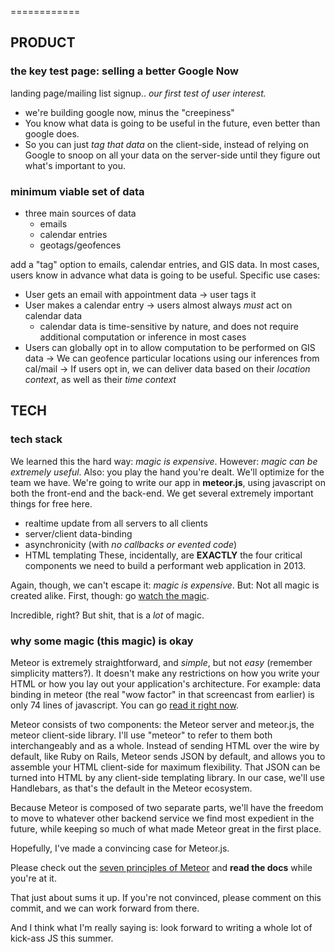 ============

## PRODUCT
### the key test page: selling a better Google Now 
landing page/mailing list signup.. *our first test of user interest.*


- we're building google now, minus the "creepiness"
- You know what data is going to be useful in the future, even better than
  google does. 
- So you can just *tag that data* on the client-side, instead of relying on 
  Google to snoop on all your data on the server-side until they figure out 
  what's important to you.

### minimum viable set of data

- three main sources of data
  - emails
  - calendar entries
  - geotags/geofences

add a "tag" option to emails, calendar entries, and GIS data.
In most cases, users know in advance what data is going to be useful.
Specific use cases:

- User gets an email with appointment data -> user tags it 
- User makes a calendar entry -> users almost always *must* act on calendar data
    - calendar data is time-sensitive by nature, and does not require
      additional computation or inference in most cases
- Users can globally opt in to allow computation to be performed on GIS data
    -> We can geofence particular locations using our inferences from cal/mail
    -> If users opt in, we can deliver data based on their _location context_, 
    as well as their _time context_

## TECH
### tech stack
We learned this the hard way: _magic is expensive_. 
However: _magic can be extremely useful_.
Also: you play the hand you're dealt. 
We'll optimize for the team we have.
We're going to write our app in **meteor.js**, using javascript on both the
front-end and the back-end.
We get several extremely important things for free here.
- realtime update from all servers to all clients
- server/client data-binding
- asynchronicity (with _no callbacks or evented code_)
- HTML templating
These, incidentally, are **EXACTLY** the four critical components we need to
build a performant web application in 2013.

Again, though, we can't escape it: _magic is expensive_. 
But: Not all magic is created alike. 
First, though: go [watch the magic](http://www.meteor.com/screencast).

Incredible, right? But shit, that is a _lot_ of magic.

### why some magic (this magic) is okay
Meteor is extremely straightforward, and _simple_, but not _easy_ (remember
simplicity matters?). It doesn't make any restrictions on how
you write your HTML or how you lay out your application's architecture.
For example: data binding in meteor (the real "wow factor" in that screencast
from earlier) is only 74 lines of javascript.
You can go [read it right now](https://github.com/meteor/meteor/blob/master/packages/deps/deps.js).


Meteor consists of two components: the Meteor server and meteor.js, the meteor
client-side library. I'll use "meteor" to refer to them both interchangeably
and as a whole.
Instead of sending HTML over the wire by default, like Ruby on Rails, Meteor
sends JSON by default, and allows you to assemble your HTML client-side for
maximum flexibility.
That JSON can be turned into HTML by any client-side templating library. In our
case, we'll use Handlebars, as that's the default in the Meteor ecosystem.

Because Meteor is composed of two separate parts, we'll have the freedom to
move to whatever other backend service we find most expedient in the future,
while keeping so much of what made Meteor great in the first place.

Hopefully, I've made a convincing case for Meteor.js.

Please check out the [seven principles of Meteor](docs.meteor.com) and **read
the docs** while you're at it. 

That just about sums it up. If you're not convinced, please comment on this
commit, and we can work forward from there. 

And I think what I'm really saying is: look forward to writing a whole lot of 
kick-ass JS this summer.

